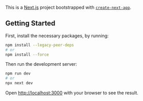 This is a [Next.js](https://nextjs.org) project bootstrapped with [`create-next-app`](https://github.com/vercel/next.js/tree/canary/packages/create-next-app).

## Getting Started

First, install the necessary packages, by running: 
```bash
npm install --legacy-peer-deps
# or
npm install --force
```

Then run the development server:

```bash
npm run dev
# or
npx next dev
```

Open [http://localhost:3000](http://localhost:3000) with your browser to see the result.